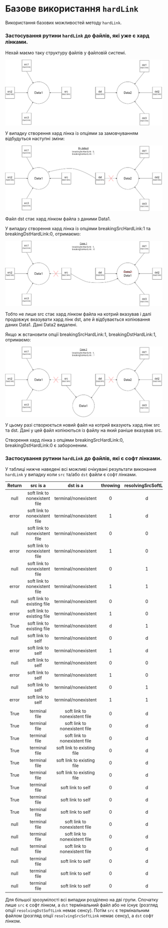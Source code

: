 # Базове використання `hardLink`

Використання базових можливостей методу <code>hardLink</code>.

### Застосування рутини `hardLink` до файлів, які уже є хард лінками.

Нехай маємо таку структуру файлів у файловій системі.

![Initial state of files](../../img/hardLink_startState.png)

У випадку створення хард лінка із опціями за замовчуванням відбудуться наступні зміни:

![Default hard linking](../../img/hardLink_defaultCase.png)

Файл dst стає хард лінком файла з даними Data1.

У випадку створення хард лінка із опціями breakingSrcHardLink:1 та breakingDstHardLink:0, отримаємо: 

![Hard linking with breakingSrcHardLink:1, breakingDstHardLink:0](../../img/hardLink_breakingSrcHardLink=1_Case.png)

Тобто не лише src стає хард лінком файла на котрий вказував і далі продовжує вказувати хард лінк dst, але й відбувається копіювання даних Data1. Дані Data2 видалені.

Якщо ж встановити опції breakingSrcHardLink:1, breakingDstHardLink:1, отримаємо:

![Hard linking with breakingSrcHardLink:1, breakingDstHardLink:1](../../img/hardLink_breakingSrcHardLink=1&&breakingDstHardLink=1_Case.png)

У цьому разі створюється новий файл на котрий вказують хард лінк src та dst. Дані у цей файл копіюються із файлу на який раніше вказував src.

Створення хард лінка з опціями breakingSrcHardLink:0, breakingDstHardLink:0 є забороненим.

### Застосування рутини `hardLink` до файлів, які є софт лінками.

У таблиці нижче наведені всі можливі очікувані результати виконання `hardLink` у випадку коли `src` та/або `dst` файли є софт лінками.

|Return|src is a                          |dst is a                          |throwing|resolvingSrcSoftLink|resolvingDstSoftLink|allowingMissed|allowingCycled|
|:----:|:--------------------------------:|:--------------------------------:|:------:|:------------------:|:------------------:|:------------:|:------------:|
|null  |soft link to nonexistent file     |terminal/nonexistent              |0       |d                   |d                   |1             |1             |
|error |soft link to nonexistent file     |terminal/nonexistent              |1       |d                   |d                   |1             |1             |
|null  |soft link to nonexistent file     |terminal/nonexistent              |0       |0                   |d                   |1             |1             |
|error |soft link to nonexistent file     |terminal/nonexistent              |1       |0                   |d                   |1             |1             |
|null  |soft link to nonexistent file     |terminal/nonexistent              |0       |1                   |d                   |1             |1             |
|error |soft link to nonexistent file     |terminal/nonexistent              |1       |1                   |d                   |1             |1             |
|null  |soft link to existing file        |terminal/nonexistent              |0       |0                   |d                   |1             |1             |
|error |soft link to existing file        |terminal/nonexistent              |1       |0                   |d                   |1             |1             |
|True  |soft link to existing file        |terminal/nonexistent              |d       |1                   |d                   |1             |1             |
|null  |soft link to self                 |terminal/nonexistent              |0       |d                   |d                   |1             |1             |
|error |soft link to self                 |terminal/nonexistent              |1       |d                   |d                   |1             |1             |
|null  |soft link to self                 |terminal/nonexistent              |0       |0                   |d                   |1             |1             |
|error |soft link to self                 |terminal/nonexistent              |1       |0                   |d                   |1             |1             |
|null  |soft link to self                 |terminal/nonexistent              |0       |1                   |d                   |1             |1             |
|error |soft link to self                 |terminal/nonexistent              |1       |1                   |d                   |1             |1             |
|||||||||
|True  |terminal file                     |soft link to nonexistent file     |0       |d                   |d                   |1             |1             |
|True  |terminal file                     |soft link to nonexistent file     |0       |d                   |0                   |1             |1             |
|True  |terminal file                     |soft link to nonexistent file     |0       |d                   |1                   |1             |1             |
|True  |terminal file                     |soft link to existing file        |0       |d                   |d                   |0             |0             |
|True  |terminal file                     |soft link to existing file        |0       |d                   |0                   |0             |0             |
|True  |terminal file                     |soft link to existing file        |0       |d                   |1                   |0             |0             |
|True  |terminal file                     |soft link to self                 |0       |d                   |d                   |1             |1             |
|True  |terminal file                     |soft link to self                 |0       |d                   |0                   |1             |1             |
|True  |terminal file                     |soft link to self                 |0       |d                   |1                   |1             |1             |
|null  |terminal file                     |soft link to nonexistent file     |0       |d                   |d                   |0             |1             |
|null  |terminal file                     |soft link to nonexistent file     |0       |d                   |0                   |0             |1             |
|null  |terminal file                     |soft link to nonexistent file     |0       |d                   |1                   |0             |1             |
|null  |terminal file                     |soft link to self                 |0       |d                   |d                   |1             |0             |
|null  |terminal file                     |soft link to self                 |0       |d                   |0                   |1             |0             |
|null  |terminal file                     |soft link to self                 |0       |d                   |1                   |1             |0             |

Для більшої зрозумілості всі випадки розділено на дві групи. Спочатку лише `src` є софт лінком, а `dst` термінальний файл або не існує (розгляд опції `resolvingDstSoftLink` немає сенсу). Потім `src` є термінальним файлом (розгляд опції `resolvingSrcSoftLink` немає сенсу), а `dst` софт лінком.